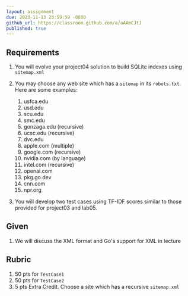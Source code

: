 ```yaml
---
layout: assignment
due: 2023-11-13 23:59:59 -0800
github_url: https://classroom.github.com/a/aAAmCJtJ
published: true
---
```


## Requirements

1. You will evolve your project04 solution to build SQLite indexes using `sitemap.xml`
1. You may choose any web site which has a `sitemap` in its `robots.txt`. Here are some examples:
    1. usfca.edu
    1. usd.edu
    1. scu.edu
    1. smc.edu
    1. gonzaga.edu (recursive)
    1. ucsc.edu (recursive)
    1. dvc.edu
    1. apple.com (multiple)
    1. google.com (recursive)
    1. nvidia.com (by language)
    1. intel.com (recursive)
    1. openai.com
    1. pkg.go.dev
    1. cnn.com
    1. npr.org

1. You will develop two test cases using TF-IDF scores similar to those provided for project03 and lab05.

## Given

1. We will discuss the XML format and Go's support for XML in lecture

## Rubric

1. 50 pts for `TestCase1`
1. 50 pts for `TestCase2`
1. 5 pts Extra Credit. Choose a site which has a recursive `sitemap.xml`